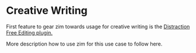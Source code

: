 # Creative Writing
First feature to gear zim towards usage for creative writing is the [Distraction Free Editing plugin.](../Plugins/Distraction_Free_Editing.markdown)

More description how to use zim for this use case to follow here.

